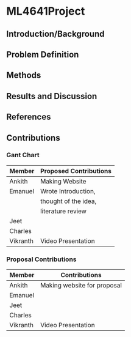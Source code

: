 # ML4641Project

## Introduction/Background

## Problem Definition

## Methods

## Results and Discussion

## References

## Contributions

### Gant Chart

| **Member** | **Proposed Contributions** |
| ---------- | -------------------------- |
| Ankith     | Making Website             |
| Emanuel    | Wrote Introduction,        |
|            |    thought of the idea,    |  
|            |    literature review       |
| Jeet       |                            |
| Charles    |                            |
| Vikranth   | Video Presentation         |

### Proposal Contributions

| **Member** | **Contributions**           |
| ---------- | --------------------------- |
| Ankith     | Making website for proposal |
| Emanuel    |                             |
| Jeet       |                             |
| Charles    |                             |
| Vikranth   | Video Presentation          |
